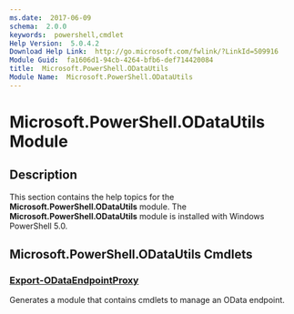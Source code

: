 ```yaml
---
ms.date:  2017-06-09
schema:  2.0.0
keywords:  powershell,cmdlet
Help Version:  5.0.4.2
Download Help Link:  http://go.microsoft.com/fwlink/?LinkId=509916
Module Guid:  fa1606d1-94cb-4264-bfb6-def714420084
title:  Microsoft.PowerShell.ODataUtils
Module Name:  Microsoft.PowerShell.ODataUtils
---
```


# Microsoft.PowerShell.ODataUtils Module
## Description
This section contains the help topics for the **Microsoft.PowerShell.ODataUtils** module. The **Microsoft.PowerShell.ODataUtils** module is installed with Windows PowerShell 5.0.

## Microsoft.PowerShell.ODataUtils Cmdlets
### [Export-ODataEndpointProxy](Export-ODataEndpointProxy.md)
Generates a module that contains cmdlets to manage an OData endpoint.

